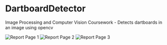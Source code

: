 # DartboardDetector
Image Processing and Computer Vision Coursework - Detects dartboards in an image using opencv

![Report Page 1](https://github.com/Pope10830/DartboardDetector/blob/main/page1.jpg?raw=true)
![Report Page 2](https://github.com/Pope10830/DartboardDetector/blob/main/page2.jpg?raw=true)
![Report Page 3](https://github.com/Pope10830/DartboardDetector/blob/main/page3.jpg?raw=true)
